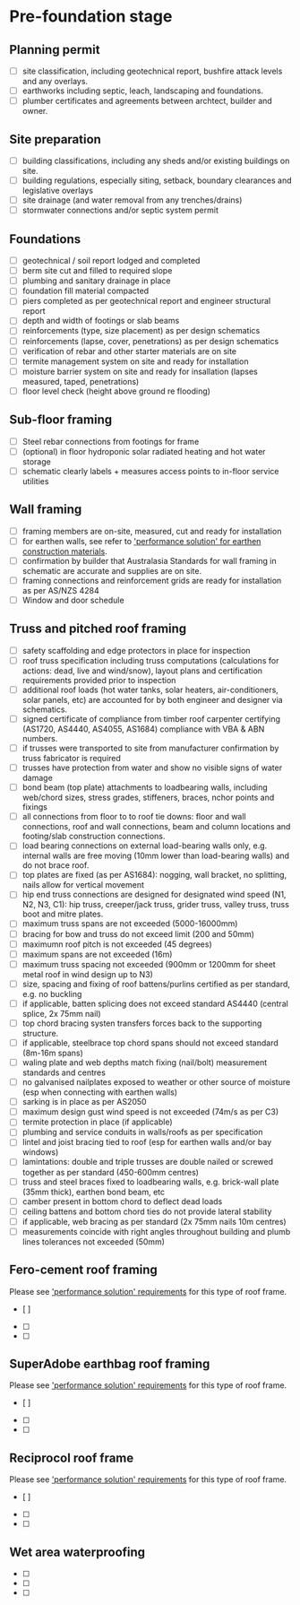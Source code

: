 # Pre-foundation stage

## Planning permit
  - [ ] site classification, including geotechnical report, bushfire attack levels and any overlays.
  - [ ] earthworks including septic, leach, landscaping and foundations.
  - [ ] plumber certificates and agreements between archtect, builder and owner.

## Site preparation
  -  [ ] building classifications, including any sheds and/or existing buildings on site.
  -  [ ] building regulations, especially siting, setback, boundary clearances and legislative overlays
  -  [ ] site drainage (and water removal from any trenches/drains)
  -  [ ] stormwater connections and/or septic system permit

## Foundations
  -  [ ] geotechnical / soil report lodged and completed
  -  [ ] berm site cut and filled to required slope
  -  [ ] plumbing and sanitary drainage in place
  -  [ ] foundation fill material compacted
  -  [ ] piers completed as per geotechnical report and engineer structural report
  -  [ ] depth and width of footings or slab beams
  -  [ ] reinforcements (type, size placement) as per design schematics
  -  [ ] reinforcements (lapse, cover, penetrations) as per design schematics
  -  [ ] verification of rebar and other starter materials are on site
  -  [ ] termite management system on site and ready for installation
  -  [ ] moisture barrier system on site and ready for insallation (lapses measured, taped, penetrations)
  -  [ ] floor level check (height above ground re flooding)

## Sub-floor framing
  - [ ] Steel rebar connections from footings for frame
  - [ ] (optional) in floor hydroponic solar radiated heating and hot water storage
  - [ ] schematic clearly labels + measures access points to in-floor service utilities

## Wall framing
  - [ ] framing members are on-site, measured, cut and ready for installation
  - [ ] for earthen walls, see refer to ['performance solution' for earthen construction materials](https://github.com/earthsteading/performance-solutions).
  - [ ] confirmation by builder that Australasia Standards for wall framing in schematic are accurate and supplies are on site.
  - [ ] framing connections and reinforcement grids are ready for installation as per AS/NZS 4284
  - [ ] Window and door schedule 

## Truss and pitched roof framing
  -  [ ] safety scaffolding and edge protectors in place for inspection
  -  [ ] roof truss specification including truss computations (calculations for actions: dead, live and wind/snow), layout plans and certification requirements provided prior to inspection
  -  [ ] additional roof loads (hot water tanks, solar heaters, air-conditioners, solar panels, etc) are accounted for by both engineer and designer via schematics.
  -  [ ] signed certificate of compliance from timber roof carpenter certifying (AS1720, AS4440, AS4055, AS1684) compliance with VBA & ABN numbers.
  -  [ ] if trusses were transported to site from manufacturer confirmation by truss fabricator is required
  -  [ ] trusses have protection from water and show no visible signs of water damage
  -  [ ] bond beam (top plate) attachments to loadbearing walls, including web/chord sizes, stress grades, stiffeners, braces, nchor points and fixings
  -  [ ] all connections from floor to to roof tie downs: floor and wall connections, roof and wall connections, beam and column locations and footing/slab construction connections.  
  -  [ ] load bearing connections on external load-bearing walls only, e.g. internal walls are free moving (10mm lower than load-bearing walls) and do not brace roof.
  -  [ ] top plates are fixed (as per AS1684): nogging, wall bracket, no splitting, nails allow for vertical movement
  -  [ ] hip end truss connections are designed for designated wind speed (N1, N2, N3, C1): hip truss, creeper/jack truss, grider truss, valley truss, truss boot and mitre plates.
  -  [ ] maximum truss spans are not exceeded (5000-16000mm)
  -  [ ] bracing for bow and truss do not exceed limit (200 and 50mm)
  -  [ ] maximumn roof pitch is not exceeded (45 degrees)
  -  [ ] maximum spans are not exceeded (16m)
  -  [ ] maximum truss spacing not exceeded (900mm or 1200mm for sheet metal roof in wind design up to N3)
  -  [ ] size, spacing and fixing of roof battens/purlins certified as per standard, e.g. no buckling
  -  [ ] if applicable, batten splicing does not exceed standard AS4440 (central splice, 2x 75mm nail)
  -  [ ] top chord bracing systen transfers forces back to the supporting structure.
  -  [ ] if applicable, steelbrace top chord spans should not exceed standard (8m-16m spans)
  -  [ ] waling plate and web depths match fixing (nail/bolt) measurement standards and centres
  -  [ ] no galvanised nailplates exposed to weather or other source of moisture (esp when connecting with earthen walls)
  -  [ ] sarking is in place as per AS2050
  -  [ ] maximum design gust wind speed is not exceeded (74m/s as per C3)
  -  [ ] termite protection in place (if applicable)
  -  [ ] plumbing and service conduits in walls/roofs as per specification
  -  [ ] lintel and joist bracing tied to roof (esp for earthen walls and/or bay windows)
  -  [ ] lamintations: double and triple trusses are double nailed or screwed together as per standard (450-600mm centres)
  -  [ ] truss and steel braces fixed to loadbearing walls, e.g. brick-wall plate (35mm thick), earthen bond beam, etc
  -  [ ] camber present in bottom chord to deflect dead loads
  -  [ ] ceiling battens and bottom chord ties do not provide lateral stability
  -  [ ] if applicable, web bracing as per standard (2x 75mm nails 10m centres)
  -  [ ] measurements coincide with right angles throughout building and plumb lines tolerances not exceeded (50mm)

## Fero-cement roof framing
Please see ['performance solution' requirements]((https://github.com/earthsteading/performance-solutions)) for this type of roof frame.
  -  [ ] 
  -  [ ] 
  -  [ ] 
 
## SuperAdobe earthbag roof framing
Please see ['performance solution' requirements]((https://github.com/earthsteading/performance-solutions)) for this type of roof frame.
  -  [ ] 
  -  [ ] 
  -  [ ] 

## Reciprocol roof frame
Please see ['performance solution' requirements]((https://github.com/earthsteading/performance-solutions)) for this type of roof frame.
  -  [ ] 
  -  [ ] 
  -  [ ] 

## Wet area waterproofing
  -  [ ] 
  -  [ ] 
  -  [ ] 
